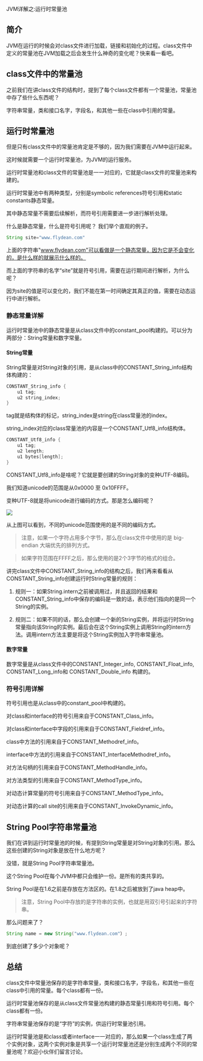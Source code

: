 JVM详解之:运行时常量池

## 简介

JVM在运行的时候会对class文件进行加载，链接和初始化的过程。class文件中定义的常量池在JVM加载之后会发生什么神奇的变化呢？快来看一看吧。

## class文件中的常量池

之前我们在讲class文件的结构时，提到了每个class文件都有一个常量池，常量池中存了些什么东西呢？

字符串常量，类和接口名字，字段名，和其他一些在class中引用的常量。

## 运行时常量池

但是只有class文件中的常量池肯定是不够的，因为我们需要在JVM中运行起来。

这时候就需要一个运行时常量池，为JVM的运行服务。

运行时常量池和class文件的常量池是一一对应的，它就是class文件的常量池来构建的。

运行时常量池中有两种类型，分别是symbolic references符号引用和static constants静态常量。

其中静态常量不需要后续解析，而符号引用需要进一步进行解析处理。

什么是静态常量，什么是符号引用呢？ 我们举个直观的例子。

~~~java
String site="www.flydean.com"
~~~

上面的字符串"www.flydean.com"可以看做是一个静态常量，因为它是不会变化的，是什么样的就展示什么样的。

而上面的字符串的名字“site”就是符号引用，需要在运行期间进行解析，为什么呢？

因为site的值是可以变化的，我们不能在第一时间确定其真正的值，需要在动态运行中进行解析。

### 静态常量详解

运行时常量池中的静态常量是从class文件中的constant_pool构建的。可以分为两部分：String常量和数字常量。

#### String常量

String常量是对String对象的引用，是从class中的CONSTANT_String_info结构体构建的：

~~~java
CONSTANT_String_info {
    u1 tag;
    u2 string_index;
}
~~~

tag就是结构体的标记，string_index是string在class常量池的index。

string_index对应的class常量池的内容是一个CONSTANT_Utf8_info结构体。

~~~java
CONSTANT_Utf8_info {
    u1 tag;
    u2 length;
    u1 bytes[length];
}
~~~

CONSTANT_Utf8_info是啥呢？它就是要创建的String对象的变种UTF-8编码。

我们知道unicode的范围是从0x0000 至 0x10FFFF。

变种UTF-8就是将unicode进行编码的方式。那是怎么编码呢？

![](https://img-blog.csdnimg.cn/20200616183643720.png?x-oss-process=image/watermark,type_ZmFuZ3poZW5naGVpdGk,shadow_0,text_aHR0cDovL3d3dy5mbHlkZWFuLmNvbQ==,size_35,color_8F8F8F,t_70)

从上图可以看到，不同的unicode范围使用的是不同的编码方式。

> 注意，如果一个字符占用多个字节，那么在class文件中使用的是 big-endian 大端优先的排列方式。

> 如果字符范围在FFFF之后，那么使用的是2个3字节的格式的组合。

讲完class文件中CONSTANT_String_info的结构之后，我们再来看看从CONSTANT_String_info创建运行时String常量的规则：

1. 规则一：如果String.intern之前被调用过，并且返回的结果和CONSTANT_String_info中保存的编码是一致的话，表示他们指向的是同一个String的实例。

2. 规则二：如果不同的话，那么会创建一个新的String实例，并将运行时String常量指向该String的实例。最后会在这个String实例上调用String的intern方法。调用intern方法主要是将这个String实例加入字符串常量池。

#### 数字常量

数字常量是从class文件中的CONSTANT_Integer_info, CONSTANT_Float_info, CONSTANT_Long_info和 CONSTANT_Double_info 构建的。

### 符号引用详解

符号引用也是从class中的constant_pool中构建的。

对class和interface的符号引用来自于CONSTANT_Class_info。

对class和interface中字段的引用来自于CONSTANT_Fieldref_info。

class中方法的引用来自于CONSTANT_Methodref_info。

interface中方法的引用来自于CONSTANT_InterfaceMethodref_info。

对方法句柄的引用来自于CONSTANT_MethodHandle_info。

对方法类型的引用来自于CONSTANT_MethodType_info。

对动态计算常量的符号引用来自于CONSTANT_MethodType_info。

对动态计算的call site的引用来自于CONSTANT_InvokeDynamic_info。

## String Pool字符串常量池

我们在讲到运行时常量池的时候，有提到String常量是对String对象的引用。那么这些创建的String对象是放在什么地方呢？

没错，就是String Pool字符串常量池。

这个String Pool在每个JVM中都只会维护一份。是所有的类共享的。

String Pool是在1.6之前是存放在方法区的。在1.8之后被放到了java heap中。

> 注意，String Pool中存放的是字符串的实例，也就是用双引号引起来的字符串。

那么问题来了？

~~~java
String name = new String("www.flydean.com"）;
~~~

到底创建了多少个对象呢？

## 总结

class文件中常量池保存的是字符串常量，类和接口名字，字段名，和其他一些在class中引用的常量。每个class都有一份。

运行时常量池保存的是从class文件常量池构建的静态常量引用和符号引用。每个class都有一份。

字符串常量池保存的是“字符”的实例，供运行时常量池引用。

运行时常量池是和class或者interface一一对应的，那么如果一个class生成了两个实例对象，这两个实例对象是共享一个运行时常量池还是分别生成两个不同的常量池呢？欢迎小伙伴们留言讨论。


